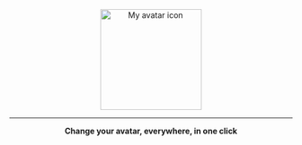<div align="center">

<img src="https://user-images.githubusercontent.com/105888199/183797380-a044914b-2897-4271-bbc1-55eae0ee4b19.png" alt="My avatar icon" align="center" width="180">
<hr/>

**Change your avatar, everywhere, in one click**

</div
